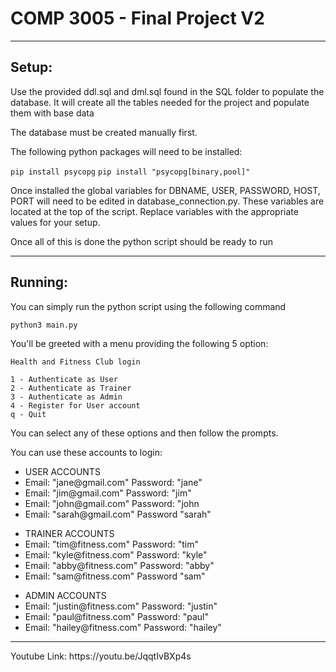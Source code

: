 <h1>COMP 3005 - Final Project V2</h1>
<hr/>
<h2>Setup:</h2>

Use the provided ddl.sql and dml.sql found in the SQL folder to populate the database.
It will create all the tables needed for the project and populate them with base data

The database must be created manually first.

The following python packages will need to be installed:

```pip install psycopg```
```pip install "psycopg[binary,pool]"```

Once installed the global variables for DBNAME, USER, PASSWORD, HOST, PORT will need to be edited in database_connection.py.
These variables are located at the top of the script.
Replace variables with the appropriate values for your setup.

Once all of this is done the python script should be ready to run

<hr/>
<h2>Running:</h2>
You can simply run the python script using the following command

```
python3 main.py
```

You'll be greeted with a menu providing the following 5 option:
```
Health and Fitness Club login

1 - Authenticate as User
2 - Authenticate as Trainer
3 - Authenticate as Admin
4 - Register for User account
q - Quit
```
You can select any of these options and then follow the prompts. 

You can use these accounts to login:
<ul>
<li>USER ACCOUNTS</li>
<li>Email: "jane@gmail.com" Password: "jane"</li>
<li>Email: "jim@gmail.com" Password: "jim"</li>
<li>Email: "john@gmail.com" Password: "john</li>
<li>Email: "sarah@gmail.com" Password "sarah"</li>
</ul>
<ul>
<li>TRAINER ACCOUNTS</li>
<li>Email: "tim@fitness.com" Password: "tim"</li>
<li>Email: "kyle@fitness.com" Password: "kyle"</li>
<li>Email: "abby@fitness.com" Password: "abby"</li>
<li>Email: "sam@fitness.com" Password "sam"</li>
</ul>
<ul>
<li>ADMIN ACCOUNTS</li>
<li>Email: "justin@fitness.com" Password: "justin"</li>
<li>Email: "paul@fitness.com" Password: "paul"</li>
<li>Email: "hailey@fitness.com" Password: "hailey"</li>
</ul>

<hr/>
Youtube Link: https://youtu.be/JqqtIvBXp4s